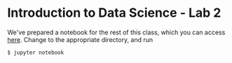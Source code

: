 # Introduction to Data Science - Lab 2

We've prepared a notebook for the rest of this class, which you can access [here](lab-2-notebook.ipynb). Change to the appropriate directory, and run

```
$ jupyter notebook
```